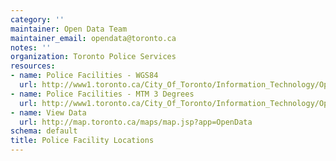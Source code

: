 ```yaml
---
category: ''
maintainer: Open Data Team
maintainer_email: opendata@toronto.ca
notes: ''
organization: Toronto Police Services
resources:
- name: Police Facilities - WGS84
  url: http://www1.toronto.ca/City_Of_Toronto/Information_Technology/Open_Data/Data_Sets/Assets/Files/Police_Facilities_WGS84_latitude_longitude.zip
- name: Police Facilities - MTM 3 Degrees
  url: http://www1.toronto.ca/City_Of_Toronto/Information_Technology/Open_Data/Data_Sets/Assets/Files/Police_Facilities_Nad_27_MTM_3_Degree,_Zone_10.zip
- name: View Data
  url: http://map.toronto.ca/maps/map.jsp?app=OpenData
schema: default
title: Police Facility Locations
---
```

